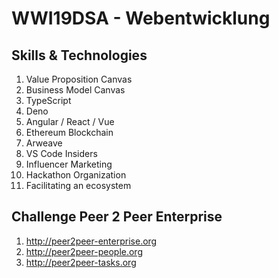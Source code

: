 # WWI19DSA - Webentwicklung

## Skills & Technologies
1. Value Proposition Canvas
2. Business Model Canvas
3. TypeScript
4. Deno 
5. Angular / React / Vue
6. Ethereum Blockchain
7. Arweave
8. VS Code Insiders
9. Influencer Marketing 
10. Hackathon Organization
11. Facilitating an ecosystem 


## Challenge Peer 2 Peer Enterprise

1. http://peer2peer-enterprise.org  
2. http://peer2peer-people.org  
3. http://peer2peer-tasks.org  
